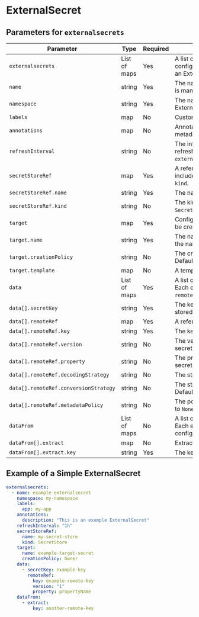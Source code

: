 # ExternalSecret

## Parameters for `externalsecrets`

| Parameter                             | Type         | Required | Description                                                                                           |
| ------------------------------------- | ------------ | -------- | ----------------------------------------------------------------------------------------------------- |
| `externalsecrets`                     | List of maps | Yes      | A list containing ExternalSecret configurations. Each item in the list defines an ExternalSecret.     |
| `name`                                | string       | Yes      | The name of the ExternalSecret. This field is mandatory.                                              |
| `namespace`                           | string       | Yes      | The namespace in which the ExternalSecret should be created.                                          |
| `labels`                              | map          | No       | Custom labels for the ExternalSecret.                                                                 |
| `annotations`                         | map          | No       | Annotations for the ExternalSecret metadata.                                                          |
| `refreshInterval`                     | string       | No       | The interval at which the secret is refreshed. Defaults to `externalsecret_defaults.refreshInterval`. |
| `secretStoreRef`                      | map          | Yes      | A reference to the secret store. Must include `name` and can optionally include `kind`.               |
| `secretStoreRef.name`                 | string       | Yes      | The name of the secret store.                                                                         |
| `secretStoreRef.kind`                 | string       | No       | The kind of the secret store. Defaults to `SecretStore`.                                              |
| `target`                              | map          | Yes      | Configuration for the target secret that will be created from the ExternalSecret.                     |
| `target.name`                         | string       | Yes      | The name of the target secret. Defaults to the name of the ExternalSecret.                            |
| `target.creationPolicy`               | string       | No       | The creation policy for the target secret. Defaults to `Owner`.                                       |
| `target.template`                     | map          | No       | A template for the target secret.                                                                     |
| `data`                                | List of maps | Yes      | A list of data entries for the ExternalSecret. Each entry specifies a `secretKey` and a `remoteRef`.  |
| `data[].secretKey`                    | string       | Yes      | The key under which the data will be stored in the target secret.                                     |
| `data[].remoteRef`                    | map          | Yes      | A reference to the remote secret key.                                                                 |
| `data[].remoteRef.key`                | string       | Yes      | The key in the remote secret.                                                                         |
| `data[].remoteRef.version`            | string       | No       | The version of the key in the remote secret.                                                          |
| `data[].remoteRef.property`           | string       | No       | The property to extract from the remote secret key.                                                   |
| `data[].remoteRef.decodingStrategy`   | string       | No       | The strategy for decoding the data.                                                                   |
| `data[].remoteRef.conversionStrategy` | string       | No       | The strategy for converting the data. Defaults to `Default`.                                          |
| `data[].remoteRef.metadataPolicy`     | string       | No       | The policy for handling metadata. Defaults to `None`.                                                 |
| `dataFrom`                            | List of maps | No       | A list of data entries for the ExternalSecret. Each entry specifies an `extract` configuration.       |
| `dataFrom[].extract`                  | map          | No       | Extract all keys from the remote secret.                                                              |
| `dataFrom[].extract.key`              | string       | Yes      | The key in the remote secret.                                                                         |

## Example of a Simple ExternalSecret

```yaml
externalsecrets:
  - name: example-externalsecret
    namespace: my-namespace
    labels:
      app: my-app
    annotations:
      description: "This is an example ExternalSecret"
    refreshInterval: "1h"
    secretStoreRef:
      name: my-secret-store
      kind: SecretStore
    target:
      name: example-target-secret
      creationPolicy: Owner
    data:
      - secretKey: example-key
        remoteRef:
          key: example-remote-key
          version: "1"
          property: propertyName
    dataFrom:
      - extract:
          key: another-remote-key
```
